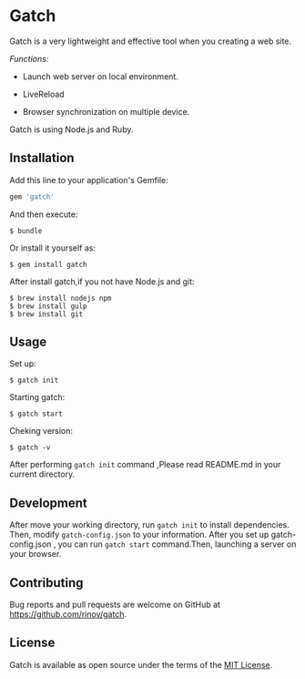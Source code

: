 # Gatch
Gatch is a very lightweight and effective tool when you creating a web site.

*Functions:*

- Launch web server on local environment.

- LiveReload

- Browser synchronization on multiple device.

Gatch is using Node.js and Ruby.

## Installation

Add this line to your application's Gemfile:

```ruby
gem 'gatch'
```

And then execute:

    $ bundle

Or install it yourself as:

    $ gem install gatch

After install gatch,if you not have Node.js and git:

    $ brew install nodejs npm
    $ brew install gulp
    $ brew install git

## Usage

Set up:

    $ gatch init

Starting gatch:

    $ gatch start

Cheking version:

    $ gatch -v
    
After performing `gatch init` command ,Please read README.md in your current directory.

## Development

After move your working directory, run `gatch init` to install dependencies. Then, modify `gatch-config.json` to your information. After you set up gatch-config.json , you can run `gatch start` command.Then, launching a server on your browser.


## Contributing

Bug reports and pull requests are welcome on GitHub at https://github.com/rinov/gatch. 

## License

Gatch is available as open source under the terms of the [MIT License](http://opensource.org/licenses/MIT).

